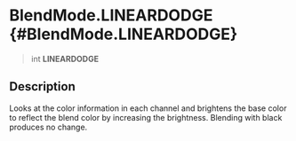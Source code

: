 BlendMode.LINEARDODGE {#BlendMode.LINEARDODGE}
=====================

> int **LINEARDODGE**

Description
-----------

Looks at the color information in each channel and brightens the base
color to reflect the blend color by increasing the brightness. Blending
with black produces no change.
